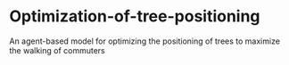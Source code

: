 # Optimization-of-tree-positioning
An agent-based model for optimizing the positioning of trees to maximize the walking of commuters
